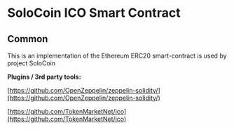 # SoloCoin ICO Smart Contract

## Common

This is an implementation of the Ethereum ERC20 smart-contract is used by project SoloCoin

<b>Plugins / 3rd party tools:</b>

[https://github.com/OpenZeppelin/zeppelin-solidity/](https://github.com/OpenZeppelin/zeppelin-solidity/)

[https://github.com/TokenMarketNet/ico](https://github.com/TokenMarketNet/ico)